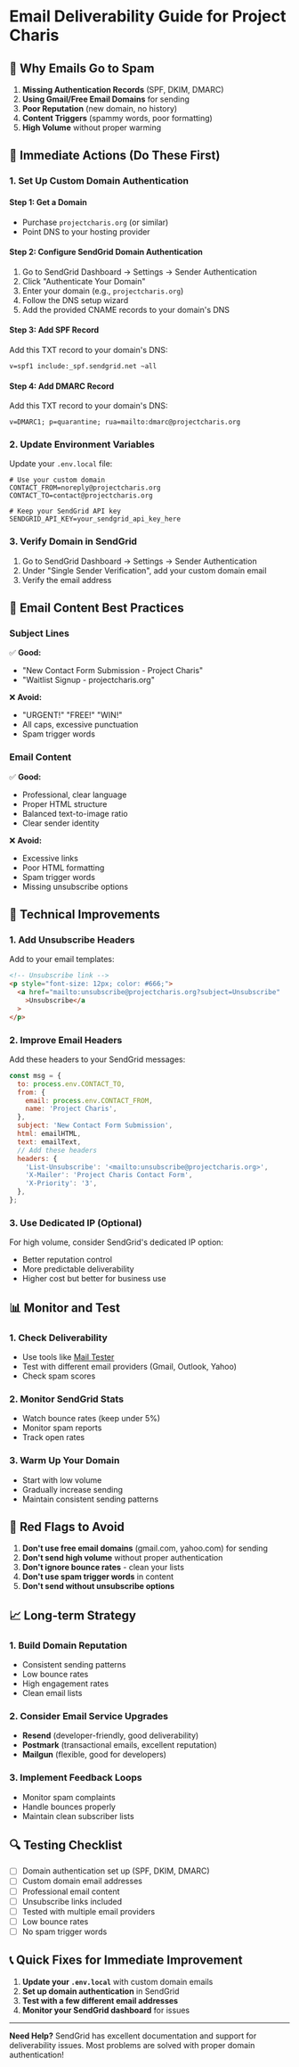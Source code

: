 # Email Deliverability Guide for Project Charis

## 🎯 **Why Emails Go to Spam**

1. **Missing Authentication Records** (SPF, DKIM, DMARC)
2. **Using Gmail/Free Email Domains** for sending
3. **Poor Reputation** (new domain, no history)
4. **Content Triggers** (spammy words, poor formatting)
5. **High Volume** without proper warming

## 🚀 **Immediate Actions (Do These First)**

### 1. **Set Up Custom Domain Authentication**

#### **Step 1: Get a Domain**

- Purchase `projectcharis.org` (or similar)
- Point DNS to your hosting provider

#### **Step 2: Configure SendGrid Domain Authentication**

1. Go to SendGrid Dashboard → Settings → Sender Authentication
2. Click "Authenticate Your Domain"
3. Enter your domain (e.g., `projectcharis.org`)
4. Follow the DNS setup wizard
5. Add the provided CNAME records to your domain's DNS

#### **Step 3: Add SPF Record**

Add this TXT record to your domain's DNS:

```
v=spf1 include:_spf.sendgrid.net ~all
```

#### **Step 4: Add DMARC Record**

Add this TXT record to your domain's DNS:

```
v=DMARC1; p=quarantine; rua=mailto:dmarc@projectcharis.org
```

### 2. **Update Environment Variables**

Update your `.env.local` file:

```env
# Use your custom domain
CONTACT_FROM=noreply@projectcharis.org
CONTACT_TO=contact@projectcharis.org

# Keep your SendGrid API key
SENDGRID_API_KEY=your_sendgrid_api_key_here
```

### 3. **Verify Domain in SendGrid**

1. Go to SendGrid Dashboard → Settings → Sender Authentication
2. Under "Single Sender Verification", add your custom domain email
3. Verify the email address

## 📧 **Email Content Best Practices**

### **Subject Lines**

✅ **Good:**

- "New Contact Form Submission - Project Charis"
- "Waitlist Signup - projectcharis.org"

❌ **Avoid:**

- "URGENT!" "FREE!" "WIN!"
- All caps, excessive punctuation
- Spam trigger words

### **Email Content**

✅ **Good:**

- Professional, clear language
- Proper HTML structure
- Balanced text-to-image ratio
- Clear sender identity

❌ **Avoid:**

- Excessive links
- Poor HTML formatting
- Spam trigger words
- Missing unsubscribe options

## 🔧 **Technical Improvements**

### **1. Add Unsubscribe Headers**

Add to your email templates:

```html
<!-- Unsubscribe link -->
<p style="font-size: 12px; color: #666;">
  <a href="mailto:unsubscribe@projectcharis.org?subject=Unsubscribe"
    >Unsubscribe</a
  >
</p>
```

### **2. Improve Email Headers**

Add these headers to your SendGrid messages:

```javascript
const msg = {
  to: process.env.CONTACT_TO,
  from: {
    email: process.env.CONTACT_FROM,
    name: 'Project Charis',
  },
  subject: 'New Contact Form Submission',
  html: emailHTML,
  text: emailText,
  // Add these headers
  headers: {
    'List-Unsubscribe': '<mailto:unsubscribe@projectcharis.org>',
    'X-Mailer': 'Project Charis Contact Form',
    'X-Priority': '3',
  },
};
```

### **3. Use Dedicated IP (Optional)**

For high volume, consider SendGrid's dedicated IP option:

- Better reputation control
- More predictable deliverability
- Higher cost but better for business use

## 📊 **Monitor and Test**

### **1. Check Deliverability**

- Use tools like [Mail Tester](https://www.mail-tester.com/)
- Test with different email providers (Gmail, Outlook, Yahoo)
- Check spam scores

### **2. Monitor SendGrid Stats**

- Watch bounce rates (keep under 5%)
- Monitor spam reports
- Track open rates

### **3. Warm Up Your Domain**

- Start with low volume
- Gradually increase sending
- Maintain consistent sending patterns

## 🚨 **Red Flags to Avoid**

1. **Don't use free email domains** (gmail.com, yahoo.com) for sending
2. **Don't send high volume** without proper authentication
3. **Don't ignore bounce rates** - clean your lists
4. **Don't use spam trigger words** in content
5. **Don't send without unsubscribe options**

## 📈 **Long-term Strategy**

### **1. Build Domain Reputation**

- Consistent sending patterns
- Low bounce rates
- High engagement rates
- Clean email lists

### **2. Consider Email Service Upgrades**

- **Resend** (developer-friendly, good deliverability)
- **Postmark** (transactional emails, excellent reputation)
- **Mailgun** (flexible, good for developers)

### **3. Implement Feedback Loops**

- Monitor spam complaints
- Handle bounces properly
- Maintain clean subscriber lists

## 🔍 **Testing Checklist**

- [ ] Domain authentication set up (SPF, DKIM, DMARC)
- [ ] Custom domain email addresses
- [ ] Professional email content
- [ ] Unsubscribe links included
- [ ] Tested with multiple email providers
- [ ] Low bounce rates
- [ ] No spam trigger words

## 📞 **Quick Fixes for Immediate Improvement**

1. **Update your `.env.local`** with custom domain emails
2. **Set up domain authentication** in SendGrid
3. **Test with a few different email addresses**
4. **Monitor your SendGrid dashboard** for issues

---

**Need Help?** SendGrid has excellent documentation and support for deliverability issues. Most problems are solved with proper domain authentication!
